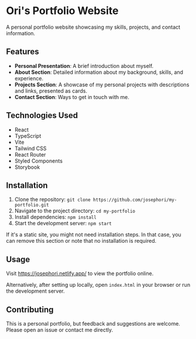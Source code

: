 # Ori's Portfolio Website

A personal portfolio website showcasing my skills, projects, and contact information.

## Features

- **Personal Presentation**: A brief introduction about myself.
- **About Section**: Detailed information about my background, skills, and experience.
- **Projects Section**: A showcase of my personal projects with descriptions and links, presented as cards.
- **Contact Section**: Ways to get in touch with me.

## Technologies Used

- React
- TypeScript
- Vite
- Tailwind CSS
- React Router
- Styled Components
- Storybook


## Installation

1. Clone the repository: `git clone https://github.com/josephori/my-portfolio.git`
2. Navigate to the project directory: `cd my-portfolio`
3. Install dependencies: `npm install`
4. Start the development server: `npm start`

If it's a static site, you might not need installation steps. In that case, you can remove this section or note that no installation is required.

## Usage

Visit https://josephori.netlify.app/ to view the portfolio online.

Alternatively, after setting up locally, open `index.html` in your browser or run the development server.

## Contributing

This is a personal portfolio, but feedback and suggestions are welcome. Please open an issue or contact me directly.
